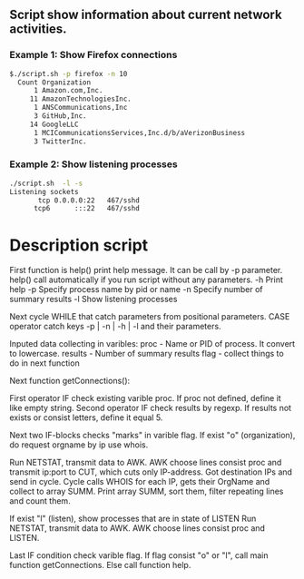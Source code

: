 ## Script show information about current network activities.

### Example 1: Show Firefox connections
```bash
$./script.sh -p firefox -n 10
  Count Organization
      1 Amazon.com,Inc.
     11 AmazonTechnologiesInc.
      1 ANSCommunications,Inc
      3 GitHub,Inc.
     14 GoogleLLC
      1 MCICommunicationsServices,Inc.d/b/aVerizonBusiness
      3 TwitterInc.
```
### Example 2: Show listening processes
```bash
./script.sh  -l -s
Listening sockets
       tcp 0.0.0.0:22   467/sshd
      tcp6      :::22   467/sshd
```
# Description script
First function is help() print help message.
It can be call by -p parameter.
help() call automatically if you run script without any parameters.
 -h  Print help
 -p  Specify process name by pid or name
 -n  Specify number of summary results
 -l  Show listening processes

Next cycle WHILE that catch parameters from positional parameters.
CASE operator catch keys -p | -n | -h | -l and their parameters.

Inputed data collecting in varibles:
  proc - Name or PID of process. It convert to lowercase.
  results - Number of summary results
  flag - collect things to do in next function

Next function getConnections():

First operator IF check existing varible proc.
If proc not defined, define it like empty string.
Second operator IF check results by regexp.
If results not exists or consist letters, define it equal 5.

Next two IF-blocks checks "marks" in varible flag.
If exist "o" (organization), do request orgname by ip use whois.

Run NETSTAT, transmit data to AWK. AWK choose lines consist proc and
transmit ip:port to CUT, which cuts only IP-address.
Got destination IPs and send in cycle.
Cycle calls WHOIS for each IP, gets their OrgName and collect to array SUMM.
Print array SUMM, sort them, filter repeating lines and count them.

If exist "l" (listen), show processes that are in state of LISTEN
Run NETSTAT, transmit data to AWK. AWK choose lines consist proc and LISTEN.

Last IF condition check varible flag.
If flag consist "o" or "l", call main function getConnections.
Else call function help.

